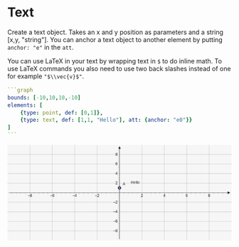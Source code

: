 # Text
Create a text object. Takes an x and y position as parameters and a string [x,y, "string"]. You can anchor a text object to another element by putting `anchor: "e"` in the `att`.

You can use LaTeX in your text by wrapping text in `$` to do inline math. To use LaTeX commands you also need to use two back slashes instead of one for example `"$\\vec{v}$"`.

````yaml
```graph
bounds: [-10,10,10,-10]
elements: [
	{type: point, def: [0,1]},
	{type: text, def: [1,1, "Hello"], att: {anchor: "e0"}}
]
```
````

![text](../../imgs/Text-graph-1.png)

